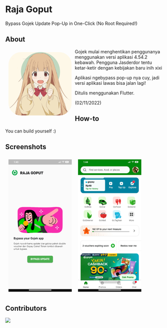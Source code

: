 # Raja Goput

Bypass Gojek Update Pop-Up in One-Click (No Root Required!)

## About

<img src="assets/ic_foreground.png" align="left"
width="200" hspace="10" vspace="10" style="border-radius:20%">

Gojek mulai menghentikan penggunanya menggunakan versi aplikasi 4.54.2 kebawah. Pengguna Jasderdor tentu ketar-ketir dengan kebijakan baru inih xixi

Aplikasi ngebypass pop-up nya cuy, jadi versi aplikasi lawas bisa jalan lagi!

Ditulis menggunakan Flutter.

(02/11/2022)

## How-to

You can build yourself :)

## Screenshots

<img src="readme/SS1.jpg" align="left" width="200" hspace="10" vspace="10">
<img src="readme/SS2.jpg" align="center" width="200" hspace="10" vspace="10"> 

## Contributors

<a href="https://github.com/abisetra/rajagoput/graphs/contributors">
  <img src="https://contrib.rocks/image?repo=abisetra/rajagoput" />
</a>


